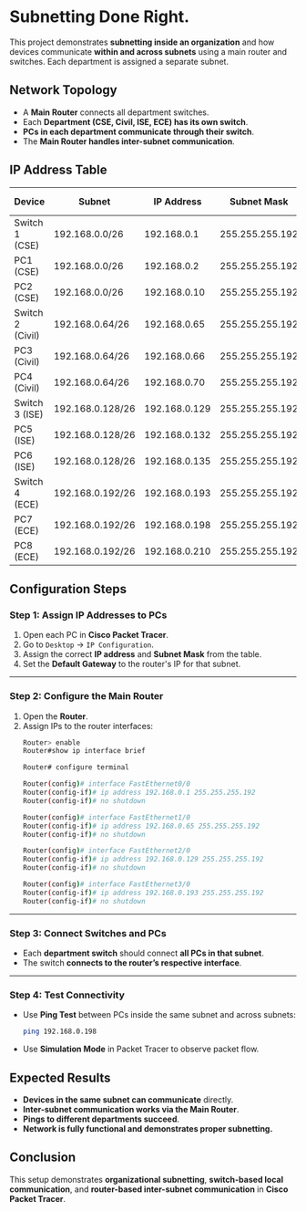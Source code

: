 # Subnetting Done Right.
This project demonstrates **subnetting inside an organization** and how devices communicate **within and across subnets** using a main router and switches. Each department is assigned a separate subnet.


## Network Topology
- A **Main Router** connects all department switches.
- Each **Department (CSE, Civil, ISE, ECE) has its own switch**.
- **PCs in each department communicate through their switch**.
- The **Main Router handles inter-subnet communication**.


## IP Address Table

| Device         | Subnet            | IP Address       | Subnet Mask         | Default Gateway  |
|---------------|------------------|------------------|----------------------|------------------|
| Switch 1 (CSE) | 192.168.0.0/26   | 192.168.0.1      | 255.255.255.192      | —                |
| PC1 (CSE)     | 192.168.0.0/26   | 192.168.0.2      | 255.255.255.192      | 192.168.0.1      |
| PC2 (CSE)     | 192.168.0.0/26   | 192.168.0.10     | 255.255.255.192      | 192.168.0.1      |
| Switch 2 (Civil) | 192.168.0.64/26  | 192.168.0.65     | 255.255.255.192      | —                |
| PC3 (Civil)   | 192.168.0.64/26  | 192.168.0.66     | 255.255.255.192      | 192.168.0.65     |
| PC4 (Civil)   | 192.168.0.64/26  | 192.168.0.70     | 255.255.255.192      | 192.168.0.65     |
| Switch 3 (ISE) | 192.168.0.128/26 | 192.168.0.129    | 255.255.255.192      | —                |
| PC5 (ISE)     | 192.168.0.128/26 | 192.168.0.132    | 255.255.255.192      | 192.168.0.129    |
| PC6 (ISE)     | 192.168.0.128/26 | 192.168.0.135    | 255.255.255.192      | 192.168.0.129    |
| Switch 4 (ECE) | 192.168.0.192/26 | 192.168.0.193    | 255.255.255.192      | —                |
| PC7 (ECE)     | 192.168.0.192/26 | 192.168.0.198    | 255.255.255.192      | 192.168.0.193    |
| PC8 (ECE)     | 192.168.0.192/26 | 192.168.0.210    | 255.255.255.192      | 192.168.0.193    |

## Configuration Steps

### **Step 1: Assign IP Addresses to PCs**
1. Open each PC in **Cisco Packet Tracer**.
2. Go to `Desktop` → `IP Configuration`.
3. Assign the correct **IP address** and **Subnet Mask** from the table.
4. Set the **Default Gateway** to the router's IP for that subnet.
---
### **Step 2: Configure the Main Router**
1. Open the **Router**.
2. Assign IPs to the router interfaces:
   ```bash
   Router> enable
   Router#show ip interface brief
   
   Router# configure terminal
   
   Router(config)# interface FastEthernet0/0
   Router(config-if)# ip address 192.168.0.1 255.255.255.192
   Router(config-if)# no shutdown
   
   Router(config)# interface FastEthernet1/0
   Router(config-if)# ip address 192.168.0.65 255.255.255.192
   Router(config-if)# no shutdown
   
   Router(config)# interface FastEthernet2/0
   Router(config-if)# ip address 192.168.0.129 255.255.255.192
   Router(config-if)# no shutdown
   
   Router(config)# interface FastEthernet3/0
   Router(config-if)# ip address 192.168.0.193 255.255.255.192
   Router(config-if)# no shutdown
   ```
---
### **Step 3: Connect Switches and PCs**
- Each **department switch** should connect **all PCs in that subnet**.
- The switch **connects to the router’s respective interface**.
---

### **Step 4: Test Connectivity**
- Use **Ping Test** between PCs inside the same subnet and across subnets:
  ```bash
  ping 192.168.0.198
  ```
- Use **Simulation Mode** in Packet Tracer to observe packet flow.


## **Expected Results**
- **Devices in the same subnet can communicate** directly.
- **Inter-subnet communication works via the Main Router**.
- **Pings to different departments succeed**.
- **Network is fully functional and demonstrates proper subnetting.**

## **Conclusion**
This setup demonstrates **organizational subnetting**, **switch-based local communication**, and **router-based inter-subnet communication** in **Cisco Packet Tracer**. 
